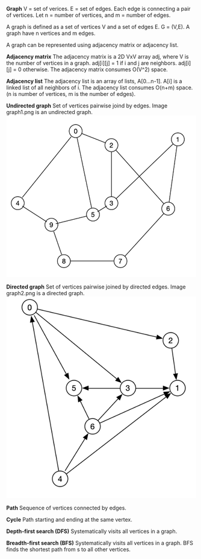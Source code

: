 **Graph**
V = set of verices.
E = set of edges. 
Each edge is connecting a pair of vertices.
Let n = number of vertices, and m = number of edges.

A graph is defined as a set of vertices V and a set of edges E. G = (V,E). A graph have n vertices and m edges.

A graph can be represented using adjacency matrix or adjacency list. 

**Adjacency matrix**
The adjacency matrix is a 2D VxV array adj, where V is the number of vertices in a graph.
adj[i][j] = 1 if i and j are neighbors. adj[i][j] = 0 otherwise.
The adjacency matrix consumes O(V^2) space.

**Adjacency list**
The adjacency list is an array of lists, A[0...n-1].
A[i] is a linked list of all neighbors of i.
The adjacency list consumes O(n+m) space. (n is number of vertices, m is the number of edges).

**Undirected graph**
Set of vertices pairwise joind by edges. Image graph1.png is an undirected graph.
![graph1](Illustrations_graph/graph1.png)


**Directed graph**
Set of vertices pairwise joined by directed edges.
Image graph2.png is a directed graph.
![graph2](Illustrations_graph/graph2.png)

**Path**
Sequence of vertices connected by edges.

**Cycle**
Path starting and ending at the same vertex.

**Depth-first search (DFS)**
Systematically visits all vertices  in a graph.

**Breadth-first search (BFS)**
Systematically visits all vertices in a graph. BFS finds the shortest path from s to all other vertices.

